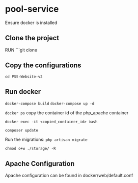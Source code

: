# pool-service

Ensure docker is installed

## Clone the project
RUN ```git clone 

## Copy the configurations
```cd PSS-Website-v2```

## Run docker
```docker-compose build```
```docker-compose up -d```

```docker ps```
copy the container id of the php_apache container

```docker exec -it <copied_container_id> bash```

```composer update```

Run the migrations:
```php artisan migrate```

```chmod o+w ./storage/ -R```

## Apache Configuration
Apache configuration can be found in docker/web/default.conf


